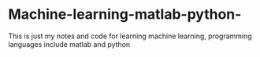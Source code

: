 # Machine-learning-matlab-python-
This is just my notes and code for learning machine learning, programming languages include matlab and python
